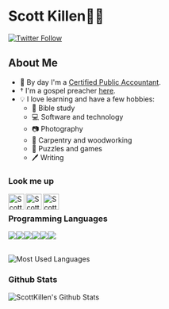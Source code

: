 # Scott Killen👨‍💼

[![Twitter Follow](https://img.shields.io/twitter/follow/ScottKillen?color=1DA1F2&logo=twitter&style=for-the-badge)](https://twitter.com/intent/follow?original_referer=https%3A%2F%2Fgithub.com%2FScottKillen&screen_name=ScottKillen)

## About Me

- 🧮 By day I'm a [Certified Public Accountant][cpa].
- † I'm a gospel preacher [here][church].
- 💡 I love learning and have a few hobbies:
  - 📖 Bible study
  - 💻 Software and technology
  - 📷 Photography
  - 📐 Carpentry and woodworking
  - 🎲 Puzzles and games
  - 🖊 Writing

### Look me up

[<img align="left" alt="ScottKillen | Twitter" width="32px" src="https://raw.githubusercontent.com/ScottKillen/ScottKillen/master/twitter-color.svg" />][twitter]
[<img align="left" alt="ScottDKillen | Instagram" width="32px" src="https://raw.githubusercontent.com/ScottKillen/ScottKillen/master/instagram-color.svg" />][instagram]
[<img align="left" alt="ScottKillen | Flickr" width="32px" src="https://raw.githubusercontent.com/ScottKillen/ScottKillen/master/flickr-color.svg" />][flickr]

<br />

### Programming Languages

<img src="https://img.shields.io/badge/c%20-%2300599C.svg?&style=for-the-badge&logo=c&logoColor=white"/><img src="https://img.shields.io/badge/c++%20-%2300599C.svg?&style=for-the-badge&logo=c%2B%2B&ogoColor=white"/><img src="https://img.shields.io/badge/java-%23ED8B00.svg?&style=for-the-badge&logo=java&logoColor=white"/><img src="https://img.shields.io/badge/php-%23777BB4.svg?&style=for-the-badge&logo=php&logoColor=white"/><img src="https://img.shields.io/badge/markdown-%23000000.svg?&style=for-the-badge&logo=markdown&logoColor=white"/><img src="https://img.shields.io/badge/shell_script%20-%23121011.svg?&style=for-the-badge&logo=gnu-bash&logoColor=white"/>

<br />

<img  alt="Most Used Languages" src="https://github-readme-stats.scottkillen.vercel.app/api/top-langs/?username=scottkillen&layout=compact"/>

<br />

### Github Stats

<img align="left" alt="ScottKillen's Github Stats" src="https://github-readme-stats.scottkillen.vercel.app/api?username=scottkillen&show_icons=true&theme=tokyonight" />

[cpa]: https://www.investopedia.com/terms/c/cpa.asp
[church]: https://edistochurch.org/
[twitter]: https://twitter.com/ScottKillen
[instagram]: https://www.instagram.com/scottdkillen/
[flickr]: https://www.flickr.com/photos/scottkillen/
